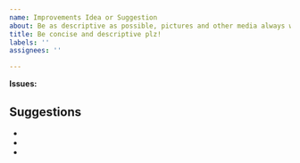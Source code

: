 ```yaml
---
name: Improvements Idea or Suggestion
about: Be as descriptive as possible, pictures and other media always welcome
title: Be concise and descriptive plz!
labels: ''
assignees: ''

---
```


**Issues:** 

**Suggestions**
-
-
- 
-
